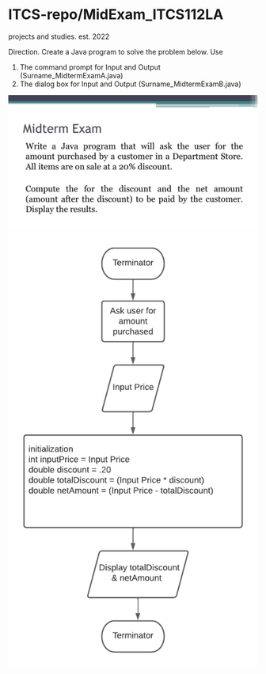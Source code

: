 # ITCS-repo/MidExam_ITCS112LA
projects and studies. est. 2022


Direction. Create a Java program to solve the problem below. Use
1) The command prompt for Input and Output (Surname_MidtermExamA.java)
2) The dialog box for Input and Output (Surname_MidtermExamB.java)
       
![alt text](instructions.jpg)
![alt text](flowchart.png)
